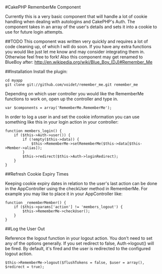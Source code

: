 #CakePHP RememberMe Component

Currently this is a very basic component that will handle a lot of cookie handling when dealing with autologins and CakePHP's Auth. The component takes in an array of the user's details and sets it into a cookie to use for future login attempts.

##TODO
This component was written very quickly and requires a lot of code cleaning up, of which I will do soon. If you have any extra functions you would like just let me know and may consider integrating them in. Otherwise feel free to fork! Also this component may get renamed to BlueBoy after: http://en.wikipedia.org/wiki/Blue_Boy_(DJ)#Remember_Me

##Installation
Install the plugin:

	cd myapp
	git clone git://github.com/voidet/remember_me.git remember_me

Depending on which user controller you would like the RememberMe functions to work on, open up the controller and type in.

	var $components = array('RememberMe.RememberMe');

In order to log a user in and set the cookie information you can use something like this in your login action in your controller:

	function members_login() {
		if ($this->Auth->user()) {
			if (!empty($this->data)) {
				$this->RememberMe->setRememberMe($this->data[$this->Member->alias]);
			}
			$this->redirect($this->Auth->loginRedirect);
		}
	}

##Refresh Cookie Expiry Times

Keeping cookie expiry dates in relation to the user's last action can be done in the AppController using the checkUser method in RememberMe. For example you may like to place it in your AppController like:

	function _rememberMember() {
		if ($this->params['action'] != 'members_logout') {
			$this->RememberMe->checkUser();
		}
	}

##Log the User Out

Reference the logout function in your logout action. You don't need to set any of the options generally. If you set redirect to false, Auth->logout() will be fired. By default, it's fired and the user is redirected to the configured logout action.

	$this->RememberMe->logout($flushTokens = false, $user = array(), $redirect = true);
